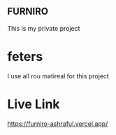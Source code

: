 ## FURNIRO
This is my private project 
# feters
I use all rou matireal for this project

# Live Link
https://furniro-ashraful.vercel.app/
